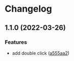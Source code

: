 # Changelog

## 1.1.0 (2022-03-26)

### Features

- add double click ([a555aa2](https://github.com/Calvin-LL/racket-helpers/commit/a555aa2e37aea556cf6128cae57d0883f6640aae))
